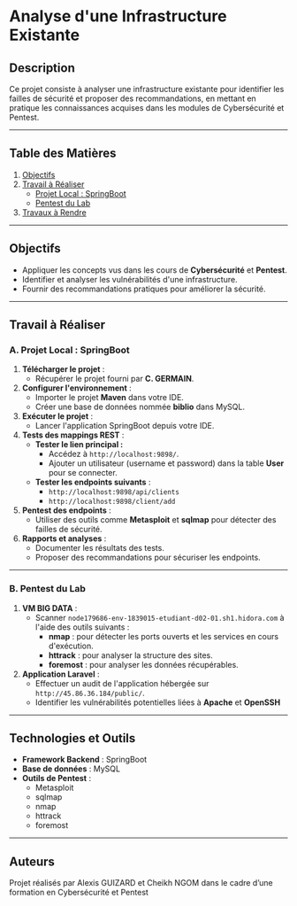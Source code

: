 # Analyse d'une Infrastructure Existante

## **Description**
Ce projet consiste à analyser une infrastructure existante pour identifier les failles de sécurité et proposer des recommandations, en mettant en pratique les connaissances acquises dans les modules de Cybersécurité et Pentest.

---

## **Table des Matières**
1. [Objectifs](#objectifs)
2. [Travail à Réaliser](#travail-à-réaliser)
   - [Projet Local : SpringBoot](#a-projet-local-springboot)
   - [Pentest du Lab](#b-pentest-du-lab)
3. [Travaux à Rendre](#travaux-à-rendre)

---

## **Objectifs**
- Appliquer les concepts vus dans les cours de **Cybersécurité** et **Pentest**.
- Identifier et analyser les vulnérabilités d'une infrastructure.
- Fournir des recommandations pratiques pour améliorer la sécurité.

---

## **Travail à Réaliser**

### **A. Projet Local : SpringBoot**
1. **Télécharger le projet** :
   - Récupérer le projet fourni par **C. GERMAIN**.
2. **Configurer l'environnement** :
   - Importer le projet **Maven** dans votre IDE.
   - Créer une base de données nommée **biblio** dans MySQL.
3. **Exécuter le projet** :
   - Lancer l'application SpringBoot depuis votre IDE.
4. **Tests des mappings REST** :
   - **Tester le lien principal :**
     - Accédez à `http://localhost:9898/`.
     - Ajouter un utilisateur (username et password) dans la table **User** pour se connecter.
   - **Tester les endpoints suivants** :
     - `http://localhost:9898/api/clients`
     - `http://localhost:9898/client/add`
5. **Pentest des endpoints** :
   - Utiliser des outils comme **Metasploit** et **sqlmap** pour détecter des failles de sécurité.
6. **Rapports et analyses** :
   - Documenter les résultats des tests.
   - Proposer des recommandations pour sécuriser les endpoints.

---

### **B. Pentest du Lab**
1. **VM BIG DATA** :
   - Scanner `node179686-env-1839015-etudiant-d02-01.sh1.hidora.com` à l'aide des outils suivants :
     - **nmap** : pour détecter les ports ouverts et les services en cours d'exécution.
     - **httrack** : pour analyser la structure des sites.
     - **foremost** : pour analyser les données récupérables.
2. **Application Laravel** :
   - Effectuer un audit de l'application hébergée sur `http://45.86.36.184/public/`.
   - Identifier les vulnérabilités potentielles liées à **Apache** et **OpenSSH**

---

## **Technologies et Outils**
- **Framework Backend** : SpringBoot
- **Base de données** : MySQL
- **Outils de Pentest** :
  - Metasploit
  - sqlmap
  - nmap
  - httrack
  - foremost

---

## **Auteurs**
Projet réalisés par Alexis GUIZARD et Cheikh NGOM  dans le cadre d’une formation en Cybersécurité et Pentest 

